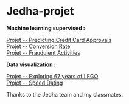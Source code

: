 # Jedha-projet


**Machine learning supervised :**

[Projet -- Predicting Credit Card Approvals](https://github.com/EmilienN/jedha-projet/tree/master/Projet%20--%20Predicting%20Credit%20Card%20Approvals)<br/>
[Projet -- Conversion Rate](https://github.com/EmilienN/jedha-projet/tree/master/Projet%20--%20CONVERSION%20RATE)<br/>
[Projet -- Fraudulent Activities](https://github.com/EmilienN/jedha-projet/tree/master/Projet%20--%20Fraudulent%20Activities)


**Data visualization :**

[Projet -- Exploring 67 years of LEGO](https://github.com/EmilienN/jedha-projet/tree/master/Projet%20--%20Exploring%2067%20years%20of%20LEGO)<br/>
[Projet -- Speed Dating](https://github.com/EmilienN/jedha-projet/tree/master/Projet%20--%20SPEED%20DATING)

Thanks to the Jedha team and my classmates.

